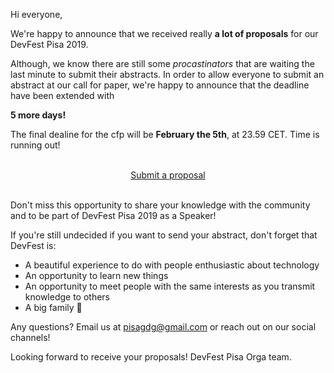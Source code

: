 Hi everyone,

We're happy to announce that we received really **a lot of proposals** for our DevFest Pisa 2019.

Although, we know there are still some *procastinators* that are waiting the last minute to submit their abstracts. In order to allow everyone to submit an abstract at our call for paper, we're happy to announce that the deadline have been extended with

**5 more days!** 

The final dealine for the cfp will be **February the 5th**, at 23.59 CET.
Time is running out!

<br/>
<div style="text-align: center;">
<a href="http://bit.ly/dfpi19-c4p" target="_blank" class="style-scope header-content">
  <paper-button primary animated role="button" tabindex="0">Submit a proposal</paper-button>
</a>
</div>
<br/>

Don't miss this opportunity to share your knowledge with the community and to be part of DevFest Pisa 2019 as a Speaker! 

If you're still undecided if you want to send your abstract, don't forget that DevFest is:
* A beautiful experience to do with people enthusiastic about technology 
* An opportunity to learn new things
* An opportunity to meet people with the same interests as you transmit knowledge to others
* A big family 🤗

Any questions? Email us at [pisagdg@gmail.com](mailto:pisagdg+devfest@gmail.com) or reach out on our social channels!

Looking forward to receive your proposals!
DevFest Pisa Orga team.